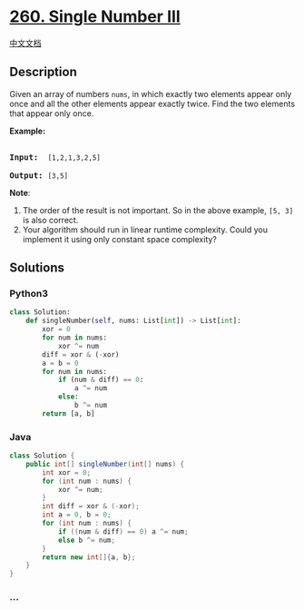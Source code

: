 # [260. Single Number III](https://leetcode.com/problems/single-number-iii)

[中文文档](/solution/0200-0299/0260.Single%20Number%20III/README.md)

## Description

<p>Given an array of numbers <code>nums</code>, in which exactly two elements appear only once and all the other elements appear exactly twice. Find the two elements that appear only once.</p>

<p><strong>Example:</strong></p>

<pre>

<strong>Input:</strong>  <code>[1,2,1,3,2,5]</code>

<strong>Output:</strong> <code>[3,5]</code></pre>

<p><b>Note</b>:</p>

<ol>
    <li>The order of the result is not important. So in the above example, <code>[5, 3]</code> is also correct.</li>
    <li>Your algorithm should run in linear runtime complexity. Could you implement it using only constant space complexity?</li>
</ol>

## Solutions

<!-- tabs:start -->

### **Python3**

```python
class Solution:
    def singleNumber(self, nums: List[int]) -> List[int]:
        xor = 0
        for num in nums:
            xor ^= num
        diff = xor & (-xor)
        a = b = 0
        for num in nums:
            if (num & diff) == 0:
                a ^= num
            else:
                b ^= num
        return [a, b]

```

### **Java**

```java
class Solution {
    public int[] singleNumber(int[] nums) {
        int xor = 0;
        for (int num : nums) {
            xor ^= num;
        }
        int diff = xor & (-xor);
        int a = 0, b = 0;
        for (int num : nums) {
            if ((num & diff) == 0) a ^= num;
            else b ^= num;
        }
        return new int[]{a, b};
    }
}
```

### **...**

```

```

<!-- tabs:end -->
